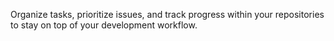 Organize tasks, prioritize issues, and track progress within your repositories to stay on top of your development workflow.
